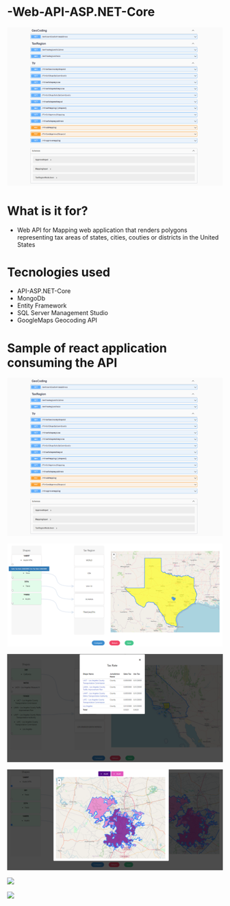 # -Web-API-ASP.NET-Core


![](https://github.com/funakoshiapi/-Web-API-ASP.NET-Core/blob/main/EndPoints.PNG)

# What is it for?

- Web API for Mapping web application that renders polygons representing tax areas of states, cities, couties or districts in the United States

# Tecnologies used 
 - API-ASP.NET-Core
 - MongoDb
 - Entity Framework
 - SQL Server Management Studio
 - GoogleMaps Geocoding API
 
# Sample of react application consuming the API

![](https://github.com/funakoshiapi/-Web-API-ASP.NET-Core/blob/main/EndPoints.PNG)

![](https://github.com/funakoshiapi/-Web-API-ASP.NET-Core/blob/main/mappingScreen%20(2).png)

![](https://github.com/funakoshiapi/-Web-API-ASP.NET-Core/blob/main/apiTaxRateData.png)

![](https://github.com/funakoshiapi/-Web-API-ASP.NET-Core/blob/main/comparissonscreen.png)

![](https://github.com/funakoshiapi/-Web-API-ASP.NET-Core/blob/main/comparissonscreen1.png)

![](https://github.com/funakoshiapi/-Web-API-ASP.NET-Core/blob/main/comparissonscreen2.png)


